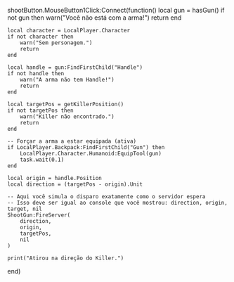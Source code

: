 shootButton.MouseButton1Click:Connect(function()
	local gun = hasGun()
	if not gun then
		warn("Você não está com a arma!")
		return
	end

	local character = LocalPlayer.Character
	if not character then
		warn("Sem personagem.")
		return
	end

	local handle = gun:FindFirstChild("Handle")
	if not handle then
		warn("A arma não tem Handle!")
		return
	end

	local targetPos = getKillerPosition()
	if not targetPos then
		warn("Killer não encontrado.")
		return
	end

	-- Forçar a arma a estar equipada (ativa)
	if LocalPlayer.Backpack:FindFirstChild("Gun") then
		LocalPlayer.Character.Humanoid:EquipTool(gun)
		task.wait(0.1)
	end

	local origin = handle.Position
	local direction = (targetPos - origin).Unit

	-- Aqui você simula o disparo exatamente como o servidor espera
	-- Isso deve ser igual ao console que você mostrou: direction, origin, target, nil
	ShootGun:FireServer(
		direction,
		origin,
		targetPos,
		nil
	)

	print("Atirou na direção do Killer.")
end)
